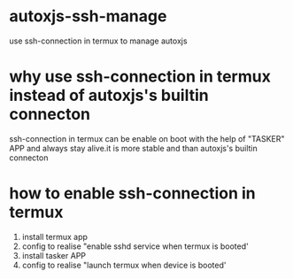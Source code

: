 # autoxjs-ssh-manage
use ssh-connection  in termux to manage autoxjs

# why use ssh-connection in termux instead of autoxjs's builtin connecton
ssh-connection in termux can be enable on boot with the help of "TASKER" APP and always stay alive.it is more stable and  than autoxjs's builtin connecton



# how to enable ssh-connection in termux
1. install termux app
2. config to realise "enable sshd service when termux is booted'
3. install tasker APP
4. config to realise "launch termux  when device is booted'
   
   

